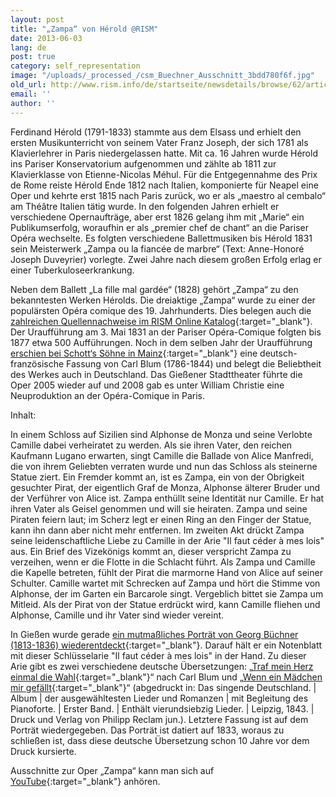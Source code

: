 ```yaml
---
layout: post
title: "„Zampa“ von Hérold @RISM"
date: 2013-06-03
lang: de
post: true
category: self_representation
image: "/uploads/_processed_/csm_Buechner_Ausschnitt_3bdd780f6f.jpg"
old_url: http://www.rism.info/de/startseite/newsdetails/browse/62/article/64/zampa-by-herold-rism.html
email: ''
author: ''
---
```



Ferdinand Hérold (1791-1833) stammte aus dem Elsass und erhielt den ersten Musikunterricht von seinem Vater Franz Joseph, der sich 1781 als Klavierlehrer in Paris niedergelassen hatte. Mit ca. 16 Jahren wurde Hérold ins Pariser Konservatorium aufgenommen und zählte ab 1811 zur Klavierklasse von Etienne-Nicolas Méhul. Für die Entgegennahme des Prix de Rome reiste Hérold Ende 1812 nach Italien, komponierte für Neapel eine Oper und kehrte erst 1815 nach Paris zurück, wo er als „maestro al cembalo“ am Théâtre Italien tätig wurde. In den folgenden Jahren erhielt er verschiedene Opernaufträge, aber erst 1826 gelang ihm mit „Marie“ ein Publikumserfolg, woraufhin er als „premier chef de chant“ an die Pariser Opéra wechselte. Es folgten verschiedene Ballettmusiken bis Hérold 1831 sein Meisterwerk „Zampa ou la fiancée de marbre“ (Text: Anne-Honoré Joseph Duveyrier) vorlegte. Zwei Jahre nach diesem großen Erfolg erlag er einer Tuberkuloseerkrankung.

Neben dem Ballett „La fille mal gardée“ (1828) gehört „Zampa“ zu den bekanntesten Werken Hérolds. Die dreiaktige „Zampa“ wurde zu einer der populärsten Opéra comique des 19. Jahrhunderts. Dies belegen auch die [zahlreichen Quellennachweise im RISM Online Katalog](https://opac.rism.info/search?View=rism&author=herold&title=zampa){:target="_blank"}. Der Uraufführung am 3. Mai 1831 an der Pariser Opéra-Comique folgten bis 1877 etwa 500 Aufführungen. Noch in dem selben Jahr der Uraufführung [erschien bei Schott‘s Söhne in Mainz](http://imslp.org/wiki/Zampa_%28H%C3%A9rold,_Ferdinand%29#Vocal_Scores){:target="_blank"} eine deutsch-französische Fassung von Carl Blum (1786-1844) und belegt die Beliebtheit des Werkes auch in Deutschland. Das Gießener Stadttheater führte die Oper 2005 wieder auf und 2008 gab es unter William Christie eine Neuproduktion an der Opéra-Comique in Paris.

Inhalt:

In einem Schloss auf Sizilien sind Alphonse de Monza und seine Verlobte Camille dabei verheiratet zu werden. Als sie ihren Vater, den reichen Kaufmann Lugano erwarten, singt Camille die Ballade von Alice Manfredi, die von ihrem Geliebten verraten wurde und nun das Schloss als steinerne Statue ziert. Ein Fremder kommt an, ist es Zampa, ein von der Obrigkeit gesuchter Pirat, der eigentlich Graf de Monza, Alphonse älterer Bruder und der Verführer von Alice ist. Zampa enthüllt seine Identität nur Camille. Er hat ihren Vater als Geisel genommen und will sie heiraten. Zampa und seine Piraten feiern laut; im Scherz legt er einen Ring an den Finger der Statue, kann ihn dann aber nicht mehr entfernen. Im zweiten Akt drückt Zampa seine leidenschaftliche Liebe zu Camille in der Arie "Il faut céder à mes lois" aus. Ein Brief des Vizekönigs kommt an, dieser verspricht Zampa zu verzeihen, wenn er die Flotte in die Schlacht führt. Als Zampa und Camille die Kapelle betreten, fühlt der Pirat die marmorne Hand von Alice auf seiner Schulter. Camille wartet mit Schrecken auf Zampa und hört die Stimme von Alphonse, der im Garten ein Barcarole singt. Vergeblich bittet sie Zampa um Mitleid. Als der Pirat von der Statue erdrückt wird, kann Camille fliehen und Alphonse, Camille und ihr Vater sind wieder vereint.

In Gießen wurde gerade [ein mutmaßliches Porträt von Georg Büchner (1813-1836) wiederentdeckt](http://www.sueddeutsche.de/kultur/mutmassliches-georg-buechner-bildnis-errol-flynn-fuer-germanisten-1.1682488){:target="_blank"}. Darauf hält er ein Notenblatt mit dieser Schlüsselarie "Il faut céder à mes lois" in der Hand. Zu dieser Arie gibt es zwei verschiedene deutsche Übersetzungen: „[Traf mein Herz einmal die Wahl](http://opac.rism.info/index.php?id=6&no_cache=1&tx_bsbsearch_pi1%5Bsmode%5D=advanced&tx_bsbsearch_pi1%5Bfield%5D%5B0%5D=stitle&tx_bsbsearch_pi1%5Bfield%5D%5B1%5D=sauthor&tx_bsbsearch_pi1%5Bfield%5D%5B2%5D=stitle&tx_bsbsearch_pi1%5Bquery%5D%5B0%5D=Traf%20mein%20Herz%20einmal%20die%20Wahl%3B%20%5BIl%20faut%20c%C3%A9der%20%C3%A0%20me%20loix%5D&tx_bsbsearch_pi1%5Bsubmit_button%5D=Suche){:target="_blank"}“ nach Carl Blum und „[Wenn ein Mädchen mir gefällt](http://opac.rism.info/search?documentid=403007627){:target="_blank"}“ (abgedruckt in: Das singende Deutschland. | Album | der ausgewähltesten Lieder und Romanzen | mit Begleitung des Pianoforte. | Erster Band. | Enthält vierundsiebzig Lieder. | Leipzig, 1843. | Druck und Verlag von Philipp Reclam jun.). Letztere Fassung ist auf dem Porträt wiedergegeben. Das Porträt ist datiert auf 1833, woraus zu schließen ist, dass diese deutsche Übersetzung schon 10 Jahre vor dem Druck kursierte.



Ausschnitte zur Oper „Zampa“ kann man sich auf [YouTube](http://www.youtube.com/results?search_query=herold+zampa&oq=herold+zampa&gs_l=youtube.3...0.0.0.6194.0.0.0.0.0.0.0.0..0.0...0.0...1ac..11.youtube){:target="_blank"} anhören.